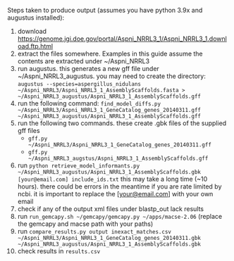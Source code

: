 Steps taken to produce output (assumes you have python 3.9x and augustus installed):

1. download https://genome.jgi.doe.gov/portal/Aspni_NRRL3_1/Aspni_NRRL3_1.download.ftp.html
2. extract the files somewhere. Examples in this guide assume the contents are extracted under ~/Aspni_NRRL3
3. run augustus. this generates a new gff file under ~/Aspni_NRRL3_augustus. you may need to create the directory:
```augustus --species=aspergillus_nidulans ~/Aspni_NRRL3/Aspni_NRRL3_1_AssemblyScaffolds.fasta > ~/Aspni_NRRL3_augustus/Aspni_NRRL3_1_AssemblyScaffolds.gff```
4. run the following command:
```find_model_diffs.py ~/Aspni_NRRL3/Aspni_NRRL3_1_GeneCatalog_genes_20140311.gff ~/Aspni_NRRL3_augustus/Aspni_NRRL3_1_AssemblyScaffolds.gff```
5. run the following two commands. these create .gbk files of the supplied gff files
    - ```gff.py ~/Aspni_NRRL3/Aspni_NRRL3_1_GeneCatalog_genes_20140311.gff```
    - ```gff.py ~/Aspni_NRRL3_augstus/Aspni_NRRL3_1_AssemblyScaffolds.gff```
6. run
```python retrieve_model_informants.py ~/Aspni_NRRL3_augustus/Aspni_NRRL3_1_AssemblyScaffolds.gbk [your@email.com] include_ids.txt```
this may take a long time (~10 hours). there could be errors in the meantime if you are rate limited by ncbi. it is important to replace the [your@email.com] with your own email
7. check if any of the output xml files under blastp_out lack results
8. run ```run_gemcapy.sh ~/gemcapy/gemcapy.py ~/apps/macse-2.06``` (replace the gemcapy and macse path with your paths)
9. run ```compare_results.py output inexact_matches.csv ~/Aspni_NRRL3/Aspni_NRRL3_1_GeneCatalog_genes_20140311.gbk ~/Aspni_NRRL3_augustus/Aspni_NRRL3_1_AssemblyScaffolds.gbk```
10. check results in ```results.csv```
